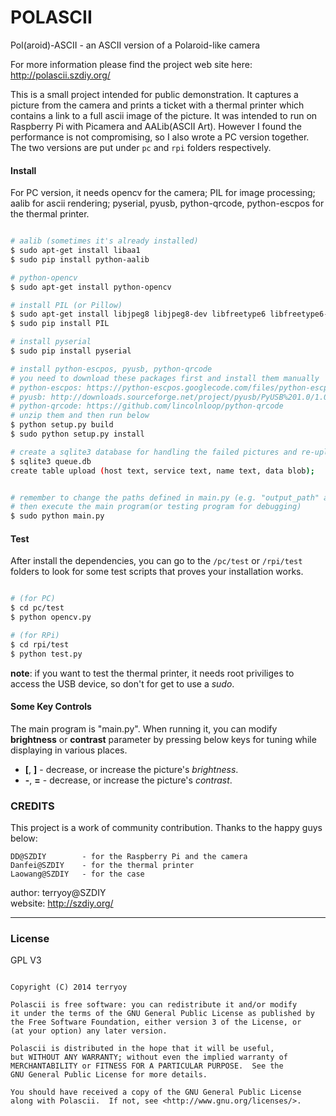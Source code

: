 POLASCII 
========

Pol(aroid)-ASCII - an ASCII version of a Polaroid-like camera

For more information please find the project web site here:
http://polascii.szdiy.org/

This is a small project intended for public demonstration. It captures a picture from the camera and prints a ticket with a thermal printer which contains a link to a full ascii image of the picture. It was intended to run on Raspberry Pi with Picamera and AALib(ASCII Art). However I found the performance is not compromising, so I also wrote a PC version together. The two versions are put under ```pc``` and ```rpi``` folders respectively.

#### Install

For PC version, it needs opencv for the camera; PIL for image processing; aalib for ascii rendering; pyserial, pyusb, python-qrcode, python-escpos for the thermal printer.

```bash

# aalib (sometimes it's already installed)
$ sudo apt-get install libaa1
$ sudo pip install python-aalib

# python-opencv
$ sudo apt-get install python-opencv

# install PIL (or Pillow)
$ sudo apt-get install libjpeg8 libjpeg8-dev libfreetype6 libfreetype6-dev zlib1g-dev
$ sudo pip install PIL

# install pyserial
$ sudo pip install pyserial

# install python-escpos, pyusb, python-qrcode
# you need to download these packages first and install them manually
# python-escpos: https://python-escpos.googlecode.com/files/python-escpos-1.0-1.zip
# pyusb: http://downloads.sourceforge.net/project/pyusb/PyUSB%201.0/1.0.0-beta-1/pyusb-1.0.0b1.zip
# python-qrcode: https://github.com/lincolnloop/python-qrcode
# unzip them and then run below
$ python setup.py build
$ sudo python setup.py install

# create a sqlite3 database for handling the failed pictures and re-upload
$ sqlite3 queue.db
create table upload (host text, service text, name text, data blob);


# remember to change the paths defined in main.py (e.g. "output_path" and "url_prefix")
# then execute the main program(or testing program for debugging)
$ sudo python main.py

```

#### Test

After install the dependencies, you can go to the ```/pc/test``` or ```/rpi/test``` folders to look for some test scripts that proves your installation works.

``` bash

# (for PC) 
$ cd pc/test
$ python opencv.py

# (for RPi)
$ cd rpi/test
$ python test.py

```

**note**: if you want to test the thermal printer, it needs root priviliges to access the USB device, so don't for get to use a _sudo_.

#### Some Key Controls

The main program is "main.py". When running it, you can modify **brightness** or **contrast** parameter by pressing below keys for tuning while displaying in various places.

 * **[**, **]** - decrease, or increase the picture's _brightness_.
 * **-**, **=** - decrease, or increase the picture's _contrast_.

### CREDITS

This project is a work of community contribution. Thanks to the happy guys below:

    DD@SZDIY		- for the Raspberry Pi and the camera
    Danfei@SZDIY	- for the thermal printer
    Laowang@SZDIY	- for the case

author: terryoy@SZDIY  
website: http://szdiy.org/

--------------

### License

GPL V3

```text

Copyright (C) 2014 terryoy

Polascii is free software: you can redistribute it and/or modify
it under the terms of the GNU General Public License as published by
the Free Software Foundation, either version 3 of the License, or
(at your option) any later version.

Polascii is distributed in the hope that it will be useful,
but WITHOUT ANY WARRANTY; without even the implied warranty of
MERCHANTABILITY or FITNESS FOR A PARTICULAR PURPOSE.  See the
GNU General Public License for more details.

You should have received a copy of the GNU General Public License
along with Polascii.  If not, see <http://www.gnu.org/licenses/>.

```

